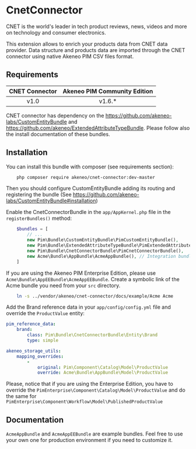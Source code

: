 # CnetConnector

CNET is the world's leader in tech product reviews, news, videos and more on technology and consumer electronics.

This extension allows to enrich your products data from CNET data provider. Data structure and products data are imported through the CNET connector using native Akeneo PIM CSV files format.


## Requirements

| CNET Connector   | Akeneo PIM Community Edition |
|:----------------:|:----------------------------:|
| v1.0             | v1.6.*                       |

CNET connector has dependency on the https://github.com/akeneo-labs/CustomEntityBundle and https://github.com/akeneo/ExtendedAttributeTypeBundle.
Please follow also the install documentation of these bundles.


## Installation
You can install this bundle with composer (see requirements section):

```bash
    php composer require akeneo/cnet-connector:dev-master
```
Then you should configure CustomEntityBundle adding its routing and registering the bundle (See https://github.com/akeneo-labs/CustomEntityBundle#installation)

Enable the CnetConnectorBundle in the `app/AppKernel.php` file in the `registerBundles()` method:

```php
    $bundles = [
        // ...
        new Pim\Bundle\CustomEntityBundle\PimCustomEntityBundle(),
        new Pim\Bundle\ExtendedAttributeTypeBundle\PimExtendedAttributeTypeBundle(),
        new Pim\Bundle\CnetConnectorBundle\PimCnetConnectorBundle(),
        new Acme\Bundle\AppBundle\AcmeAppBundle(), // Integration bundle
    ]
```

If you are using the Akeneo PIM Enterprise Edition, please use `Acme\Bundle\AppEEBundle\AcmeAppEEBundle`.
Create a symbolic link of the Acme bundle you need from your `src` directory.

```bash
    ln -s ../vendor/akeneo/cnet-connector/docs/example/Acme Acme    
```

Add the Brand reference data in your `app/config/config.yml` file and override the `ProductValue` entity:

```yml
pim_reference_data:
    brand:
        class: Pim\Bundle\CnetConnectorBundle\Entity\Brand
        type: simple

akeneo_storage_utils:
    mapping_overrides:
        -
            original: Pim\Component\Catalog\Model\ProductValue
            override: Acme\Bundle\AppBundle\Model\ProductValue
```

Please, notice that if you are using the Enterprise Edition, you have to override the `PimEnterprise\Component\Catalog\Model\ProductValue` and do the same for `PimEnterprise\Component\Workflow\Model\PublishedProductValue`


## Documentation

`AcmeAppBundle` and `AcmeAppEEBundle` are example bundles. Feel free to use your own one for production environment if you need to customize it.
